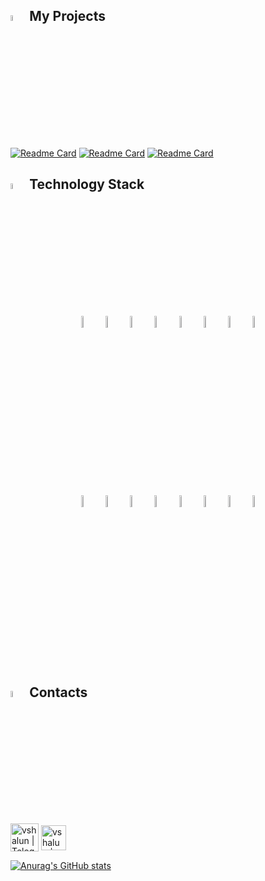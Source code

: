 
## <img width="5%" title="My projects" src="images/logo/write.png"> My Projects

[![Readme Card](https://github-readme-stats-git-masterrstaa-rickstaa.vercel.app/api/pin/?username=vshalunov&repo=sbermarket_project)](https://github.com/vshalunov/sbermarket_project)
[![Readme Card](https://github-readme-stats-git-masterrstaa-rickstaa.vercel.app/api/pin/?username=vshalunov&repo=wikipedia_mobile_test)](https://github.com/vshalunov/wikipedia_mobile_test)
[![Readme Card](https://github-readme-stats-git-masterrstaa-rickstaa.vercel.app/api/pin/?username=vshalunov&repo=Book_store_api)](https://github.com/vshalunov/Book_store_api)


## <img width="5%" title="Technologies" src="images/logo/share.png"> Technology Stack

<p align="center">
<img width="7%" title="IntelliJ IDEA" src="images/logo/Intelij_IDEA.svg">
<img width="7%" title="Java" src="images/logo/Java.svg">
<img width="7%" title="Selenide" src="images/logo/Selenide.svg">
<img width="7%" title="Selenoid" src="images/logo/Selenoid.svg">
<img width="7%" title="Docker" src="images/logo/Docker.svg">
<img width="7%" title="Allure Report" src="images/logo/Allure_Report.svg">
<img width="7%" title="Gradle" src="images/logo/Gradle.svg">
<img width="7%" title="JUnit5" src="images/logo/JUnit5.svg">
</p>

<p align="center">
<img width="7%" title="GitHub" src="images/logo/GitHub.svg">
<img width="7%" title="Jenkins" src="images/logo/Jenkins.svg">
<img width="7%" title="Allure TestOps" src="images/logo/Allure_TestOps.svg">
<img width="7%" title="Telegram" src="images/logo/Telegram.svg">
<img width="7%" title="Jira" src="images/logo/Jira.svg">
<img width="7%" title="BrowserStack" src="images/logo/Browserstack.svg">
<img width="7%" title="Rest Assured" src="images/logo/Rest-Assured.svg">
<img width="7%" title="Appium" src="images/logo/Appium.svg">
</p>

## <img width="5%" title="Contacts" src="images/logo/contact.png"> Contacts

[<img title="Telegram" align="center" alt="vshalun | Telegram" width="45px" src="images/logo/Telegram.svg">](https://t.me/vshalun)
[<img title="Gmail"  align="center" alt="vshalun | Gmail" width="40px" src="https://mail.google.com/favicon.ico">](mailto:asdori95@gmail.com)


<p align="center">

[![Anurag's GitHub stats](https://github-readme-stats-git-masterrstaa-rickstaa.vercel.app/api?username=vshalunov&show_icons=true&theme=synthwave)](https://github.com/anuraghazra/github-readme-stats)

</p>
